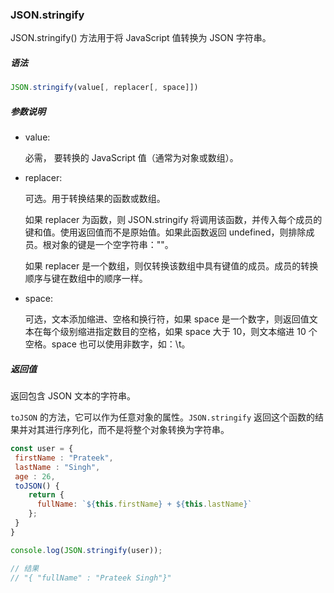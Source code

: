 ###  JSON.stringify

JSON.stringify() 方法用于将 JavaScript 值转换为 JSON 字符串。

##### 语法

```js
JSON.stringify(value[, replacer[, space]])
```

##### 参数说明

- value:

  必需， 要转换的 JavaScript 值（通常为对象或数组）。

- replacer:

  可选。用于转换结果的函数或数组。

  如果 replacer 为函数，则 JSON.stringify 将调用该函数，并传入每个成员的键和值。使用返回值而不是原始值。如果此函数返回 undefined，则排除成员。根对象的键是一个空字符串：""。

  如果 replacer 是一个数组，则仅转换该数组中具有键值的成员。成员的转换顺序与键在数组中的顺序一样。

- space:

  可选，文本添加缩进、空格和换行符，如果 space 是一个数字，则返回值文本在每个级别缩进指定数目的空格，如果 space 大于 10，则文本缩进 10 个空格。space 也可以使用非数字，如：\t。

##### 返回值

返回包含 JSON 文本的字符串。

 `toJSON` 的方法，它可以作为任意对象的属性。`JSON.stringify` 返回这个函数的结果并对其进行序列化，而不是将整个对象转换为字符串。

```js
const user = {
 firstName : "Prateek",
 lastName : "Singh",
 age : 26,
 toJSON() {
    return { 
      fullName: `${this.firstName} + ${this.lastName}`
    };
 }
}

console.log(JSON.stringify(user));

// 结果
// "{ "fullName" : "Prateek Singh"}"

```

